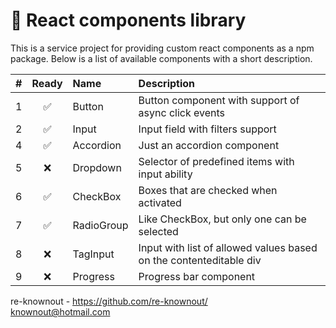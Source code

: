 # 🧱 React components library

This is a service project for providing custom react components as a npm package. Below is a list of available
components with a short description.

|   # | Ready | Name       | Description                                                        |
|----:|:-----:|:-----------|:-------------------------------------------------------------------|
|   1 |   ✅   | Button     | Button component with support of async click events                |
|   2 |   ✅   | Input      | Input field with filters support                                   |
|   4 |   ✅   | Accordion  | Just an accordion component                                        |
|   5 |   ❌   | Dropdown   | Selector of predefined items with input ability                    |
|   6 |   ✅   | CheckBox   | Boxes that are checked when activated                              |
|   7 |   ✅   | RadioGroup | Like CheckBox, but only one can be selected                        |
|   8 |   ❌   | TagInput   | Input with list of allowed values based on the contenteditable div |
|   9 |   ❌   | Progress   | Progress bar component                                             |

re-knownout - https://github.com/re-knownout/
<br>knownout@hotmail.com
